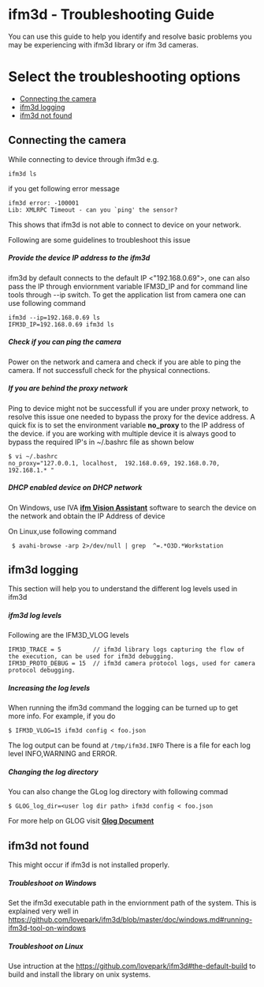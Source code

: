 ifm3d - Troubleshooting Guide
=============================

You can use this guide to help you identify and resolve basic problems you may be experiencing with ifm3d library or ifm 3d cameras.

# Select the troubleshooting options

- [Connecting the camera](#Connecting-the-camera)
- [ifm3d logging](#ifm3d-logging)
- [ifm3d not found](#ifm3d-not-found)
 
## Connecting the camera 
While connecting to device through ifm3d e.g.
```
ifm3d ls
```
if you get following error message
``` 
ifm3d error: -100001
Lib: XMLRPC Timeout - can you `ping' the sensor? 
```
This shows that ifm3d is not able to connect to device on your network.

Following are some guidelines to troubleshoot this issue 
##### Provide the device IP address to the ifm3d

ifm3d by default connects to the default IP <"192.168.0.69">, one can also pass the
IP through enviornment variable IFM3D_IP and for command line tools through --ip switch.
To get the application list from camera one can use following command
```
ifm3d --ip=192.168.0.69 ls
IFM3D_IP=192.168.0.69 ifm3d ls
```

##### Check if you can ping the camera

Power on the network and camera and check if you are able to ping the camera. If not successfull 
check for the physical connections.
 
##### If you are behind the proxy network 

Ping to device might not be successfull if you are under proxy network, to resolve this issue one needed to bypass the proxy 
for the device address. A quick fix is to set the environment variable **no_proxy** to the IP address of the device. 
if you are working with multiple device it is always good to bypass the required IP's in ~/.bashrc file as shown below
 
```
$ vi ~/.bashrc
no_proxy="127.0.0.1, localhost,  192.168.0.69, 192.168.0.70, 192.168.1.* " 
```

##### DHCP enabled device on DHCP network

On Windows, use IVA [**ifm Vision Assistant**](https://www.ifm.com/de/de/product/E3D300) software to search the device on the network and 
obtain the IP Address of device

On Linux,use following command 
```
 $ avahi-browse -arp 2>/dev/null | grep  ^=.*O3D.*Workstation 
```

## ifm3d logging 
This section will help you to understand the different log levels used in ifm3d 

##### ifm3d log levels
Following are the IFM3D_VLOG levels 
```
IFM3D_TRACE = 5  		// ifm3d library logs capturing the flow of the execution, can be used for ifm3d debugging. 
IFM3D_PROTO_DEBUG = 15  // ifm3d camera protocol logs, used for camera protocol debugging.
```
##### Increasing the log levels
When running the ifm3d command the logging can be turned up to get more info. For example, if you do
```
$ IFM3D_VLOG=15 ifm3d config < foo.json
```
The log output can be found at ``/tmp/ifm3d.INFO`` There is a file for each log level INFO,WARNING and ERROR.

##### Changing the log directory
You can also change the GLog log directory with following commad 
```
$ GLOG_log_dir=<user log dir path> ifm3d config < foo.json
```
For more help on GLOG visit [**Glog Document**](https://godoc.org/github.com/golang/glog#pkg-files)

## ifm3d not found 
This might occur if ifm3d is not installed properly.
##### Troubleshoot on Windows

Set the ifm3d executable path in the enviornment path of the system. This is explained very well in 
https://github.com/lovepark/ifm3d/blob/master/doc/windows.md#running-ifm3d-tool-on-windows 

##### Troubleshoot on Linux 

Use intruction at the https://github.com/lovepark/ifm3d#the-default-build to build and install the 
library on unix systems.